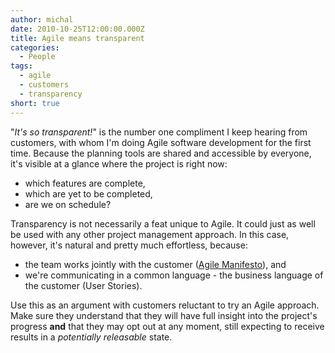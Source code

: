 ```yaml
---
author: michal
date: 2010-10-25T12:00:00.000Z
title: Agile means transparent
categories:
  - People
tags:
  - agile
  - customers
  - transparency
short: true
---
```


"_It's so transparent!_" is the number one compliment I keep hearing from customers, with whom I'm doing Agile software development for the first time. Because the planning tools are shared and accessible by everyone, it's visible at a glance where the project is right now:

<!--more-->

- which features are complete,
- which are yet to be completed,
- are we on schedule?

Transparency is not necessarily a feat unique to Agile. It could just as well be used with any other project management approach. In this case, however, it's natural and pretty much effortless, because:

- the team works jointly with the customer ([Agile Manifesto](http://agilemanifesto.org/ "Manifesto for Agile Software Development")), and
- we're communicating in a common language - the business language of the customer (User Stories).

Use this as an argument with customers reluctant to try an Agile approach. Make sure they understand that they will have full insight into the project's progress __and__ that they may opt out at any moment, still expecting to receive results in a _potentially releasable_ state.
